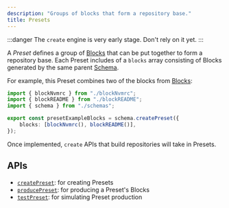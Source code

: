 ```yaml
---
description: "Groups of blocks that form a repository base."
title: Presets
---
```


:::danger
The `create` engine is very early stage.
Don't rely on it yet.
:::

A _Preset_ defines a group of [Blocks](./blocks) that can be put together to form a repository base.
Each Preset includes of a `blocks` array consisting of Blocks generated by the same parent [Schema](./schemas).

For example, this Preset combines two of the blocks from [Blocks](./blocks):

```ts
import { blockNvmrc } from "./blockNvmrc";
import { blockREADME } from "./blockREADME";
import { schema } from "./schemas";

export const presetExampleBlocks = schema.createPreset({
	blocks: [blockNvmrc(), blockREADME()],
});
```

Once implemented, `create` APIs that build repositories will take in Presets.

## APIs

- [`createPreset`](../apis/creators#createpreset): for creating Presets
- [`producePreset`](../apis/producers#producepreset): for producing a Preset's Blocks
- [`testPreset`](../apis/testers#testpreset): for simulating Preset production
